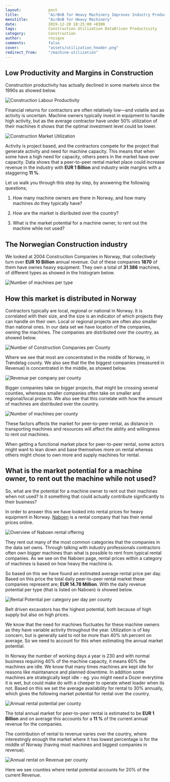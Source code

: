 ```yaml
---
layout:            post
title:             "AirBnB for Heavy Machinery Improves Industry Productivity with 10%"
menutitle:         "AirBnB for Heavy Machinery"
date:              2019-12-20 18:25:00 +0300
tags:              Construction Utilization DataDriven Productivity
category:          Construction
author:            rnsigve
comments:          false
cover:             "assets/utilization_header.png"
redirect_from:     "/machine-utilization"
---
```

## Low Productivity and Margins in Construction

Construction productivity has actually declined in some markets since the 1990s as showed below.

![Construction Labour Productivity](/assets/productivity.png)

Financial returns for contractors are often relatively low—and volatile and as activity is uncertain. Machine owners typically invest in equipment to handle high activity, but as the average contractor have under 50% utilization of their machines it shows that the optimal investment level could be lower.

![Construction Market Utilization](/assets/machine-utilization2.png)

Activity is project based, and the contractors compete for the project that generate activity and need for machine capacity. This means that when some have a high need for capacity, others peers in the market have over capacity. Data shows that a peer-to-peer rental market place could increase revenue in the industry with **EUR 1 Billion** and industry wide margins with a staggering **11 %**.

Let us walk you through this step by step, by answering the following questions;

1) How many machine owners are there in Norway, and how many machines do they typically have?

2) How are the market is disributed over the country?

3) What is the market potential for a machine owner, to rent out the machine while not used?

## The Norwegian Construction industry
We looked at 2004 Construction Companies in Norway, that collectively turn over **EUR 10 Billion** annual revenue. Out of these companies **1870** of them have ownes heavy equipment. They own a total of **31 386** machines, of different types as showed in the histogram below.

 ![Number of machines per type](/assets/machine_types2.png)

## How this market is distributed in Norway

Contractors typically are local, regional or national in Norway. It is correlated with their size, and the size is an indicator of which projects they can handle on their own. Local or regional projects are often also smaller than national ones. In our data set we have location of the companies, owning the machines. The companies are distributed over the country, as showed below.

![Number of Construction Companies per County](/assets/machine_owners_per_county.png)

Where we see that most are concentrated in the middle of Norway, in Trøndelag county. We also see that the the biggest companies (measured in Revenue) is concentrated in the middle, as showed below.

![Revenue per company per county ](/assets/revenue_per_company_per_county.png)

Bigger companies take on bigger projects, that might be crossing several counties, whereass smaller companies often take on smaller and regional/local projects. We also see that this correlate with how the amount of machines are distributed over the country.

![Number of machines per county](/assets/machines_per_county.png)

These factors affects the market for peer-to-peer rental, as distance in transporting machines and resources will affect the ability and willingness to rent out machines.

When getting a functional market place for peer-to-peer rental, some actors might want to lean down and base themselves more on rental whereas others might chose to own more and supply machines for rental.

## What is the market potential for a machine owner, to rent out the machine while not used?

So, what are the potential for a machine owner to rent out their machines when not used? Is it something that could actually contribute significantly to their business?

In order to answer this we have looked into rental prices for heavy equipment in Norway. [Naboen](https://www.naboen.no/produktkategori/anleggsmaskiner/) is a rental company that has their rental prices online.

![Overview of Naboen rental offering](/assets/naboen.png)

They rent out many of the most common categories that the companies in the data set owns. Through talking with industry professionals contractors often own bigger machines than what is possible to rent from typical rental companies. As we see on the Naboen page, rental prices within a category of machines is based on how heavy the machine is.

So based on this we have found an estimated average rental price per day. Based on this price the total daily peer-to-peer rental market these companies represent are; **EUR 14.78 Million**. With the daily revenue potential per type (that is listed on Naboen) is showed below.

![Rental Potential per category per day per county](/assets/rental_percat_per_county_hist.png)

Belt driven excavators has the highest potential, both because of high supply but also on high prices.

We know that the need for machines fluctuates for these machine owners as they have variable activity throughout the year. Utilization is of key concern, but is generally said to not be more than 40% ish percent on average. So we need to account for this when estimating the annual market potential.

In Norway the number of working days a year is 230 and with normal business requiring 40% of the machine capacity, it means 60% the machines are idle. We know that many times machines are kept idle for reasons like maintanance and planned downtime. In addition some machines are strategically kept idle - eg. you might need a Dozer everytime it is wet, but could make do with a cheeper to operate wheel loader when its not. Based on this we set the average availability for rental to 30% annually, which gives the following market potential for rental over the country.

![Annual rental potential per county](/assets/Annual_rental_tot_company_per_county.png)

The total annual market for peer-to-peer rental is estimated to be **EUR 1 Billion** and on average this accounts for a **11 %** of the current annual revenue for the companies.

The contribution of rental to revenue varies over the country, where interestingly enough the market where it has lowest percentage is for the middle of Norway (having most machines and biggest companies in revenue).

![Annual rental on Revenue per county](/assets/Annual_rental_on_revenue_per_county.png)

Here we see counties where rental potential accounts for 20% of the current Revenue.
